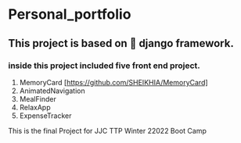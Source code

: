 # Personal_portfolio ###



## This project is based on  :snake:  django framework.

### inside this project included five front end project.  
1. MemoryCard [https://github.com/SHEIKHIA/MemoryCard]
2. AnimatedNavigation
3. MealFinder
4. RelaxApp
5. ExpenseTracker

This is the final Project for JJC TTP Winter 22022 Boot Camp
